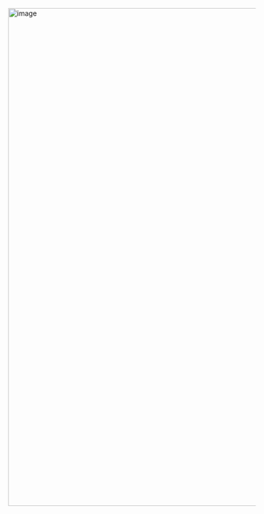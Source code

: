<img width="977" height="1012" alt="image" src="https://github.com/user-attachments/assets/32d0b8f3-a28c-45a9-bf7c-7359f31b2f2e" />
